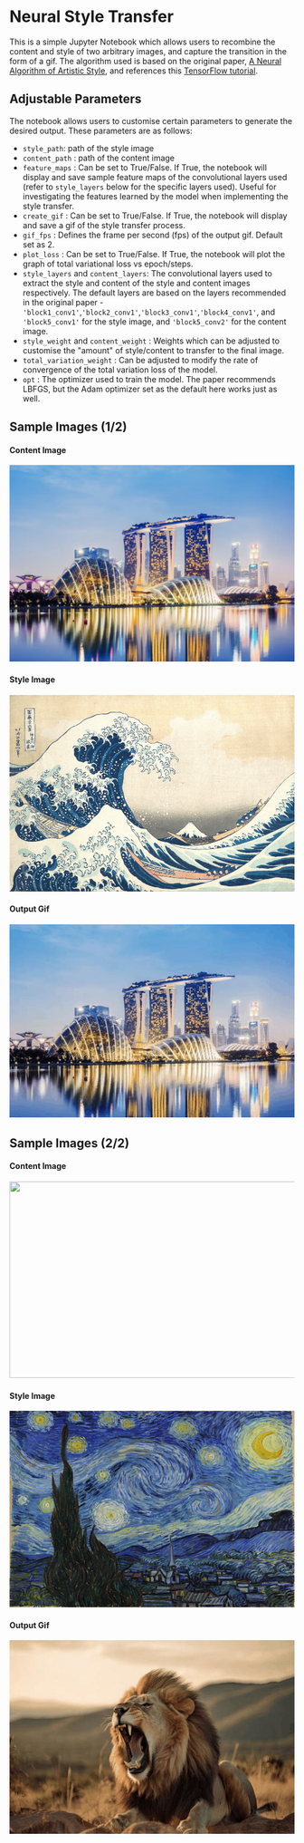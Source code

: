 # Neural Style Transfer

This is a simple Jupyter Notebook which allows users to recombine the content and style of two arbitrary images, and capture the transition in the form of a gif. The algorithm used is based on the original paper, [A Neural Algorithm of Artistic Style](https://arxiv.org/abs/1508.06576), and references this [TensorFlow tutorial](https://www.tensorflow.org/tutorials/generative/style_transfer).

## Adjustable Parameters

The notebook allows users to customise certain parameters to generate the desired output. These parameters are as follows:

- `style_path`: path of the style image
- `content_path` : path of the content image
- `feature_maps` : Can be set to True/False. If True, the notebook will display and save sample feature maps of the convolutional layers used (refer to `style_layers` below for the specific layers used). Useful for investigating the features learned by the model when implementing the style transfer.
- `create_gif` : Can be set to True/False. If True, the notebook will display and save a gif of the style transfer process.
- `gif_fps` : Defines the frame per second (fps) of the output gif. Default set as 2.
- `plot_loss` : Can be set to True/False. If True, the notebook will plot the graph of total variational loss vs epoch/steps.
- `style_layers` and `content_layers`: The convolutional layers used to extract the style and content of the style and content images respectively. The default layers are based on the layers recommended in the original paper - `'block1_conv1'`,`'block2_conv1'`,`'block3_conv1'`,`'block4_conv1'`, and `'block5_conv1'` for the style image, and `'block5_conv2'` for the content image.
- `style_weight` and `content_weight` : Weights which can be adjusted to customise the "amount" of style/content to transfer to the final image.
- `total_variation_weight` : Can be adjusted to modify the rate of convergence of the total variation loss of the model.
- `opt` : The optimizer used to train the model. The paper recommends LBFGS, but the Adam optimizer set as the default here works just as well.

## Sample Images (1/2)

#### Content Image

<img src="MBS_content.jpg" width="512" height="347">

#### Style Image

<img src="Kanagawa_style.jpg" width="512" height="347">

#### Output Gif

![Image Error](MBS_Kanagawa.gif)

## Sample Images (2/2)

#### Content Image

<img src="Lion_content.png" width="512" height="347">

#### Style Image

<img src="StarryNight_style.jpg" width="512" height="347">

#### Output Gif

![Image Error](Lion_StarryNight.gif)
